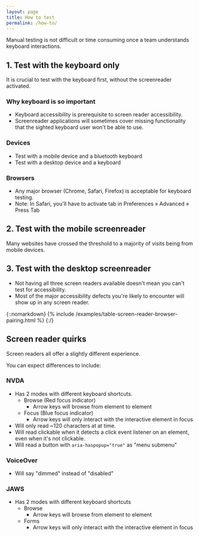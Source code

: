 ```yaml
---
layout: page
title: How to test
permalink: /how-to/
---
```


Manual testing is not difficult or time consuming once a team understands keyboard interactions.

## 1. Test with the keyboard only

It is crucial to test with the keyboard first, without the screenreader activated.

### Why keyboard is so important

- Keyboard accessibility is prerequisite to screen reader accessibility. 
- Screenreader applications will sometimes cover missing functionality that the sighted keyboard user won't be able to use.

### Devices
- Test with a mobile device and a bluetooth keyboard
- Test with a desktop device and a keyboard

### Browsers
- Any major browser (Chrome, Safari, Firefox) is acceptable for keyboard testing.
- Note: In Safari, you'll have to activate tab in Preferences » Advanced » Press Tab

## 2. Test with the mobile screenreader

Many websites have crossed the threshold to a majority of visits being from mobile devices.

## 3. Test with the desktop screenreader

- Not having all three screen readers available doesn't mean you can't test for accessibility.
- Most of the major accessibility defects you're likely to encounter will show up in any screen reader.
  
{::nomarkdown}
{% include /examples/table-screen-reader-browser-pairing.html %}
{:/}

## Screen reader quirks

Screen readers all offer a slightly different experience. 

You can expect differences to include:

### NVDA 

- Has 2 modes with different keyboard shortcuts.
  - Browse (Red focus indicator)
    - Arrow keys will browse from element to element
  - Focus (Blue focus indicator)
    - Arrow keys will only interact with the interactive element in focus
- Will only read ~120 characters at at time.
- Will read clickable when it detects a click event listener on an element, even when it's not clickable. 
- Will read a button with `aria-haspopup="true"` as "menu submenu"

### VoiceOver

- Will say "dimmed" instead of "disabled"

### JAWS

- Has 2 modes with different keyboard shortcuts
    - Browse 
      - Arrow keys will browse from element to element
    - Forms 
      - Arrow keys will only interact with the interactive element in focus